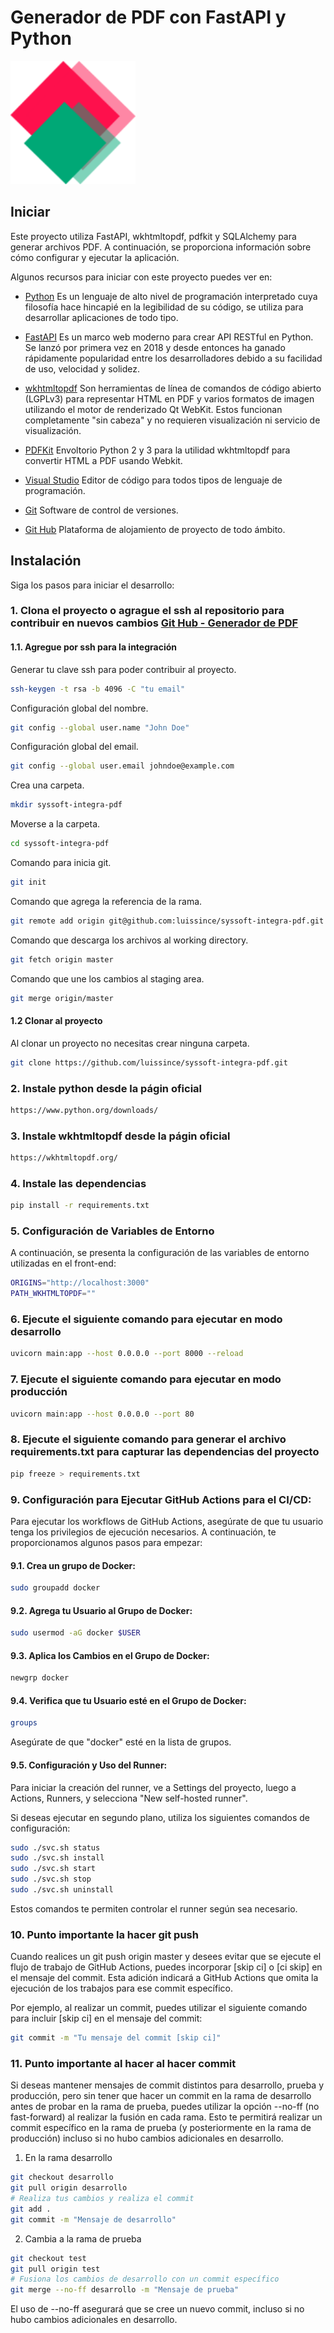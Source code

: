 # Generador de PDF con FastAPI y Python

<!-- ![IMAGES DE GO LANG](images/ladder.svg) -->
<img src="templates/images/syssoftintegra.png" alt="Imagen SysSoft Integra" width="200" />



## Iniciar

Este proyecto utiliza FastAPI, wkhtmltopdf, pdfkit y SQLAlchemy para generar archivos PDF. A continuación, se proporciona información sobre cómo configurar y ejecutar la aplicación.

Algunos recursos para iniciar con este proyecto puedes ver en:

- [Python](https://www.python.org/) Es un lenguaje de alto nivel de programación interpretado cuya filosofía hace hincapié en la legibilidad de su código, se utiliza para desarrollar aplicaciones de todo tipo.

- [FastAPI](https://fastapi.tiangolo.com/) Es un marco web moderno para crear API RESTful en Python. Se lanzó por primera vez en 2018 y desde entonces ha ganado rápidamente popularidad entre los desarrolladores debido a su facilidad de uso, velocidad y solidez.

- [wkhtmltopdf](https://wkhtmltopdf.org/) Son herramientas de línea de comandos de código abierto (LGPLv3) para representar HTML en PDF y varios formatos de imagen utilizando el motor de renderizado Qt WebKit. Estos funcionan completamente "sin cabeza" y no requieren visualización ni servicio de visualización.

- [PDFKit](https://pypi.org/project/pdfkit/) Envoltorio Python 2 y 3 para la utilidad wkhtmltopdf para convertir HTML a PDF usando Webkit. 

- [Visual Studio](https://code.visualstudio.com/) Editor de código para todos tipos de lenguaje de programación.

- [Git](https://git-scm.com/) Software de control de versiones.

- [Git Hub](https://github.com/) Plataforma de alojamiento de proyecto de todo ámbito.

## Instalación

Siga los pasos para iniciar el desarrollo:

### 1.  Clona el proyecto o agrague el ssh al repositorio para contribuir en nuevos cambios [Git Hub - Generador de PDF](https://github.com/luissince/syssoft-integra-pdf)

#### 1.1. Agregue por ssh para la integración

Generar tu clave ssh para poder contribuir al proyecto.

```bash
ssh-keygen -t rsa -b 4096 -C "tu email"
```

Configuración global del nombre.

```bash
git config --global user.name "John Doe"
```

Configuración global del email.

```bash
git config --global user.email johndoe@example.com
```

Crea una carpeta.

```bash
mkdir syssoft-integra-pdf
```

Moverse a la carpeta.

```bash
cd syssoft-integra-pdf
```

Comando para inicia git.

```bash
git init
```

Comando que agrega la referencia de la rama.

```bash
git remote add origin git@github.com:luissince/syssoft-integra-pdf.git
```

Comando que descarga los archivos al working directory.

```bash
git fetch origin master
```

Comando que une los cambios al staging area.

```bash
git merge origin/master
```

#### 1.2 Clonar al proyecto

Al clonar un proyecto no necesitas crear ninguna carpeta.

```bash
git clone https://github.com/luissince/syssoft-integra-pdf.git
```

### 2. Instale python desde la págin oficial

```bash
https://www.python.org/downloads/
```

### 3. Instale wkhtmltopdf desde la págin oficial

```bash
https://wkhtmltopdf.org/
```

### 4. Instale las dependencias

```bash
pip install -r requirements.txt
```

### 5. Configuración de Variables de Entorno

A continuación, se presenta la configuración de las variables de entorno utilizadas en el front-end:

```bash
ORIGINS="http://localhost:3000"
PATH_WKHTMLTOPDF=""
```

### 6. Ejecute el siguiente comando para ejecutar en modo desarrollo

```bash
uvicorn main:app --host 0.0.0.0 --port 8000 --reload
```

### 7. Ejecute el siguiente comando para ejecutar en modo producción

```bash
uvicorn main:app --host 0.0.0.0 --port 80
```

### 8. Ejecute el siguiente comando para generar el archivo requirements.txt para capturar las dependencias del proyecto

```bash
pip freeze > requirements.txt
```

### 9. Configuración para Ejecutar GitHub Actions para el CI/CD:

Para ejecutar los workflows de GitHub Actions, asegúrate de que tu usuario tenga los privilegios de ejecución necesarios. A continuación, te proporcionamos algunos pasos para empezar:


#### 9.1. Crea un grupo de Docker:

```bash
sudo groupadd docker
```

#### 9.2. Agrega tu Usuario al Grupo de Docker:

```bash
sudo usermod -aG docker $USER
```

#### 9.3. Aplica los Cambios en el Grupo de Docker:

```bash
newgrp docker
```

#### 9.4. Verifica que tu Usuario esté en el Grupo de Docker:

```bash
groups
```
Asegúrate de que "docker" esté en la lista de grupos.

#### 9.5. Configuración y Uso del Runner:

Para iniciar la creación del runner, ve a Settings del proyecto, luego a Actions, Runners, y selecciona "New self-hosted runner".

Si deseas ejecutar en segundo plano, utiliza los siguientes comandos de configuración:

```bash
sudo ./svc.sh status
sudo ./svc.sh install
sudo ./svc.sh start
sudo ./svc.sh stop
sudo ./svc.sh uninstall
```

Estos comandos te permiten controlar el runner según sea necesario.

### 10. Punto importante la hacer git push

Cuando realices un git push origin master y desees evitar que se ejecute el flujo de trabajo de GitHub Actions, puedes incorporar [skip ci] o [ci skip] en el mensaje del commit. Esta adición indicará a GitHub Actions que omita la ejecución de los trabajos para ese commit específico.

Por ejemplo, al realizar un commit, puedes utilizar el siguiente comando para incluir [skip ci] en el mensaje del commit:

```bash
git commit -m "Tu mensaje del commit [skip ci]"
```

### 11. Punto importante al hacer al hacer commit

Si deseas mantener mensajes de commit distintos para desarrollo, prueba y producción, pero sin tener que hacer un commit en la rama de desarrollo antes de probar en la rama de prueba, puedes utilizar la opción --no-ff (no fast-forward) al realizar la fusión en cada rama. Esto te permitirá realizar un commit específico en la rama de prueba (y posteriormente en la rama de producción) incluso si no hubo cambios adicionales en desarrollo.

1. En la rama desarrollo

```bash
git checkout desarrollo
git pull origin desarrollo
# Realiza tus cambios y realiza el commit
git add .
git commit -m "Mensaje de desarrollo"
```

2. Cambia a la rama de prueba

```bash
git checkout test
git pull origin test
# Fusiona los cambios de desarrollo con un commit específico
git merge --no-ff desarrollo -m "Mensaje de prueba"
```

El uso de --no-ff asegurará que se cree un nuevo commit, incluso si no hubo cambios adicionales en desarrollo.